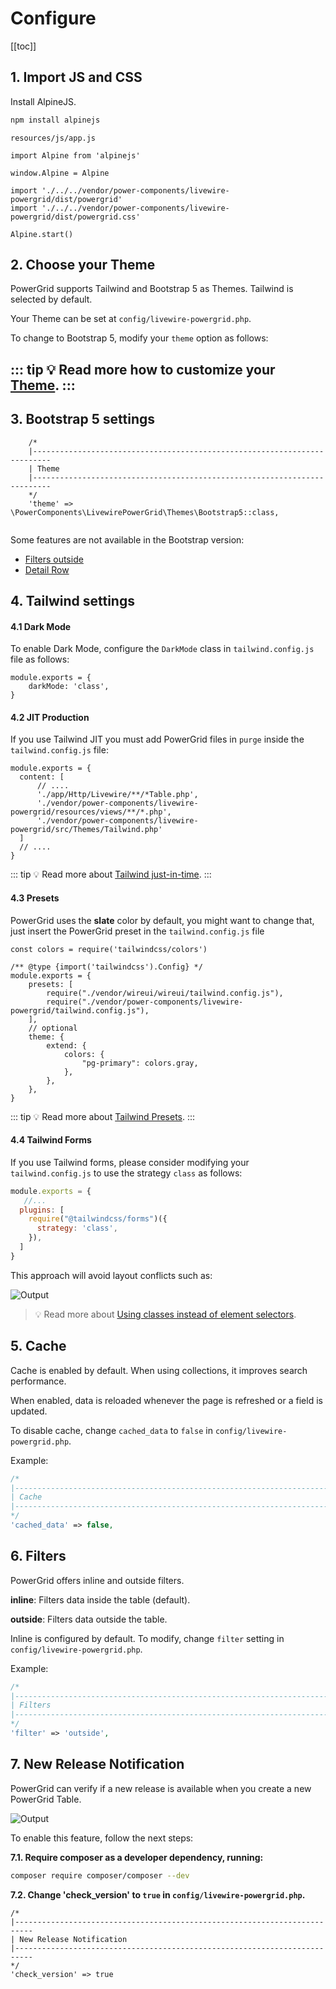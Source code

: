 # Configure

[[toc]]

## 1. Import JS and CSS

Install AlpineJS.
```bash
npm install alpinejs
```

`resources/js/app.js`

```javascript{5,6}
import Alpine from 'alpinejs'

window.Alpine = Alpine

import './../../vendor/power-components/livewire-powergrid/dist/powergrid'
import './../../vendor/power-components/livewire-powergrid/dist/powergrid.css'

Alpine.start()
```

## 2. Choose your Theme

PowerGrid supports Tailwind and Bootstrap 5 as Themes. Tailwind is selected by default.

Your Theme can be set at `config/livewire-powergrid.php`.

To change to Bootstrap 5, modify your `theme` option as follows:

::: tip
💡 Read more how to customize your [Theme](../table/custom-theme).
::: 
--- 

## 3. Bootstrap 5 settings
```php{6}
    /*
    |--------------------------------------------------------------------------
    | Theme
    |--------------------------------------------------------------------------
    */
    'theme' => \PowerComponents\LivewirePowerGrid\Themes\Bootstrap5::class,
    
```

Some features are not available in the Bootstrap version:
* [Filters outside](configure?id=_7-filters)
* [Detail Row](../table/detail-row)

## 4. Tailwind settings

#### 4.1 Dark Mode

To enable Dark Mode, configure the `DarkMode` class in `tailwind.config.js` file as follows:

```javascript{2}
module.exports = {
    darkMode: 'class',
}
```

#### 4.2 JIT Production

If you use Tailwind JIT you must add PowerGrid files in `purge` inside the `tailwind.config.js` file:

```javascript{4-6}
module.exports = {
  content: [
      // ....
      './app/Http/Livewire/**/*Table.php',
      './vendor/power-components/livewire-powergrid/resources/views/**/*.php',
      './vendor/power-components/livewire-powergrid/src/Themes/Tailwind.php'
  ]
  // ....
}
```

::: tip
💡 Read more about [Tailwind just-in-time](https://tailwindcss.com/docs/just-in-time-mode).
:::

#### 4.3 Presets

PowerGrid uses the **slate** color by default, you might want to change that, just insert the PowerGrid preset in the `tailwind.config.js` file

```js{7,13}
const colors = require('tailwindcss/colors')

/** @type {import('tailwindcss').Config} */
module.exports = {
    presets: [
        require("./vendor/wireui/wireui/tailwind.config.js"),
        require("./vendor/power-components/livewire-powergrid/tailwind.config.js"),
    ],
    // optional
    theme: {
        extend: {
            colors: {
                "pg-primary": colors.gray,
            },
        },
    },
}
```

::: tip
💡 Read more about [Tailwind Presets](https://tailwindcss.com/docs/presets).
:::

#### 4.4 Tailwind Forms

If you use Tailwind forms, please consider modifying your `tailwind.config.js` to use the strategy `class` as follows:

```javascript
module.exports = {
   //...
  plugins: [
    require("@tailwindcss/forms")({
      strategy: 'class',
    }),
  ]
}
```

This approach will avoid layout conflicts such as:

![Output](/_media/conflict_tailwindforms.png)

> 💡 Read more about [Using classes instead of element selectors](https://github.com/tailwindlabs/tailwindcss-forms#using-classes-instead-of-element-selectors).

## 5. Cache

Cache is enabled by default. When using collections, it improves search performance.

When enabled, data is reloaded whenever the page is refreshed or a field is updated.

To disable cache, change `cached_data` to `false` in `config/livewire-powergrid.php`.

Example:

```php
/*
|--------------------------------------------------------------------------
| Cache
|--------------------------------------------------------------------------
*/
'cached_data' => false,
```

## 6. Filters

PowerGrid offers inline and outside filters.

**inline**: Filters data inside the table (default).

**outside**: Filters data outside the table.

Inline is configured by default. To modify, change `filter` setting in `config/livewire-powergrid.php`.

Example:

```php
/*
|--------------------------------------------------------------------------
| Filters
|--------------------------------------------------------------------------
*/
'filter' => 'outside',
```

## 7. New Release Notification

PowerGrid can verify if a new release is available when you create a new PowerGrid Table.

![Output](/_media/notify_update.png)

To enable this feature, follow the next steps:

**7.1. Require composer as a developer dependency, running:**

 ```bash
 composer require composer/composer --dev
 ```

**7.2. Change 'check_version' to `true` in `config/livewire-powergrid.php`.**

```php{6}
/*
|--------------------------------------------------------------------------
| New Release Notification
|--------------------------------------------------------------------------
*/
'check_version' => true
```

